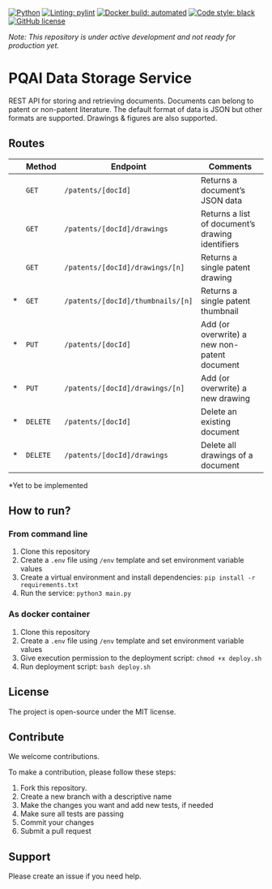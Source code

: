 [![Python](https://img.shields.io/badge/python-v3.8-blue)](https://www.python.org/)
[![Linting: pylint](https://img.shields.io/badge/linting-pylint-yellowgreen)](https://github.com/PyCQA/pylint)
[![Docker build: automated](https://img.shields.io/badge/docker%20build-automated-066da5)](https://www.docker.com/)
[![Code style: black](https://img.shields.io/badge/code%20style-black-000000.svg)](https://github.com/psf/black)
[![GitHub license](https://img.shields.io/github/license/pqaidevteam/pqai?style=plastic)](https://github.com/pqaidevteam/pqai/blob/master/LICENSE)

_Note: This repository is under active development and not ready for production yet._

# PQAI Data Storage Service

REST API for storing and retrieving documents. Documents can belong to patent or non-patent literature. The default format of data is JSON but other formats are supported. Drawings & figures are also supported.

## Routes

|      | Method   | Endpoint                          | Comments                                         |
| ---- | -------- | --------------------------------- | ------------------------------------------------ |
|      | `GET`    | `/patents/[docId]`                | Returns a document’s JSON data                   |
|      | `GET`    | `/patents/[docId]/drawings`       | Returns a list of document’s drawing identifiers |
|      | `GET`    | `/patents/[docId]/drawings/[n]`   | Returns a single patent drawing                  |
| *    | `GET`    | `/patents/[docId]/thumbnails/[n]` | Returns a single patent thumbnail                |
| *    | `PUT`    | `/patents/[docId]`                | Add (or overwrite) a new non-patent document     |
| *    | `PUT`    | `/patents/[docId]/drawings/[n]`   | Add (or overwrite) a new drawing                 |
| *    | `DELETE` | `/patents/[docId]`                | Delete an existing document                      |
| *    | `DELETE` | `/patents/[docId]/drawings`       | Delete all drawings of a document                |

*Yet to be implemented

## How to run?

### From command line

1. Clone this repository
2. Create a `.env` file using `/env` template and set environment variable values
3. Create a virtual environment and install dependencies: `pip install -r requirements.txt`
4. Run the service: `python3 main.py`

### As docker container

1. Clone this repository
1. Create a `.env` file using `/env` template and set environment variable values
1. Give execution permission to the deployment script: `chmod +x deploy.sh`
1. Run deployment script: `bash deploy.sh`


## License

The project is open-source under the MIT license.

## Contribute

We welcome contributions.

To make a contribution, please follow these steps:

1. Fork this repository.
2. Create a new branch with a descriptive name
3. Make the changes you want and add new tests, if needed
4. Make sure all tests are passing
5. Commit your changes
6. Submit a pull request

## Support

Please create an issue if you need help.
